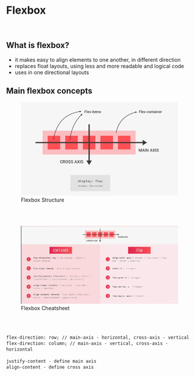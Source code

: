 # Flexbox

<br />

## What is flexbox?

- it makes easy to align elements to one another, in different direction
- replaces float layouts, using less and more readable and logical code
- uses in one directional layouts

## Main flexbox concepts

<figure>
  <img src="./assets/flexbox-1.jpg" alt="Flexbox Structure"/>
  <figcaption>Flexbox Structure</figcaption>
</figure>

<br /><br />

<figure>
  <img src="./assets/flexbox-2.jpg" alt="Flexbox Cheatsheet"/>
  <figcaption>Flexbox Cheatsheet</figcaption>
</figure>

<br /><br />

```
flex-direction: row; // main-axis - horizontal, cross-axis - vertical
flex-direction: column; // main-axis - vertical, cross-axis - horizontal

justify-content - define main axis
align-content - define cross axis
```
